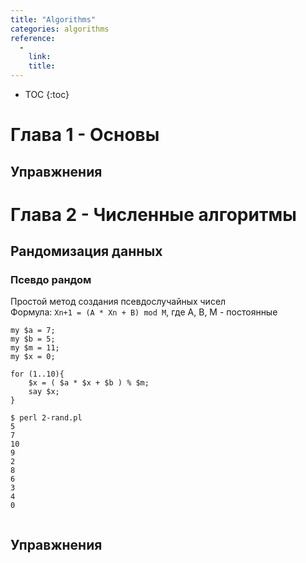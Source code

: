 ```yaml
---
title: "Algorithms"
categories: algorithms
reference:
  -
    link:
    title:
---
```


* TOC 
{:toc}

# Глава 1 - Основы
## Управжнения
# Глава 2 - Численные алгоритмы
## Рандомизация данных
### Псевдо рандом

Простой метод создания псевдослучайных чисел  
Формула: ```Xn+1 = (A * Xn + B) mod M```, где A, B, M - постоянные

<pre><code class="perl">my $a = 7;
my $b = 5;
my $m = 11;
my $x = 0;

for (1..10){
    $x = ( $a * $x + $b ) % $m;
    say $x;
}

$ perl 2-rand.pl
5
7
10
9
2
8
6
3
4
0

</code></pre>

## Управжнения